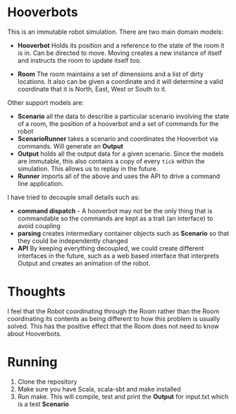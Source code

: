 Hooverbots
=

This is an immutable robot simulation. There are two main domain models:

 * **Hooverbot** Holds its position and a reference to the state of the
   room it is in. Can be directed to move. Moving creates a new instance
   of itself and instructs the room to update itself too.
   
 * **Room** The room maintains a set of dimensions and a list of dirty
   locations. It also can be given a coordinate and it will determine a valid coordinate that it
   is North, East, West or South to it.

Other support models are:

 * **Scenario** all the data to describe a particular scenario involving
   the state of a room, the position of a hooverbot and a set of commands for the robot
* **ScenarioRunner** takes a scenario and coordinates the Hooverbot via
  commands. Will generate an **Output**
* **Output** holds all the output data for a given scenario. Since the
  models are immutable, this also contains a copy of every `tick` within
  the simulation. This allows us to replay in the future.
* **Runner** imports all of the above and uses the API to drive a
  command line application.

I have tried to decouple small details such as:

 * **command dispatch** - A hooverbot may not be the only thing that is
   commandable so the commands are kept as a trait (an interface) to
  avoid coupling
 * **parsing** creates intermediary container objects such as
   **Scenario** so that they could be independently changed
 * **API** By keeping everything decoupled, we could create different
   interfaces in the future, such as a web based interface that
   interprets Output and creates an animation of the robot.

Thoughts
=

I feel that the Robot coordinating through the Room rather than the Room coordinating its contents as being different to how this problem is usually solved. This has the positive effect that the Room does not need to know about Hooverbots.

Running
=

1. Clone the repository
1. Make sure you have Scala, scala-sbt and make installed
1. Run make. This will compile, test and print the **Output** for input.txt
which is a test **Scenario**
